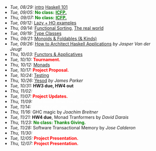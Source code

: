 - *Tue, 08/29:* [intro](lectures/intro.pdf) [Haskell 101](lectures/Haskell101.html)
- *Tue, 09/05:* <span style="color:green">**No class:**</span> [<span style="color:green">**ICFP.**</span>](http://conf.researchr.org/home/icfp-2017) 
- *Thu, 09/07:* <span style="color:green">**No class:**</span> [<span style="color:green">**ICFP.**</span>](http://conf.researchr.org/home/icfp-2017) 
- *Tue, 09/12:* [Lazy + HO examples](lectures/HigherOrder.html)
- *Thu, 09/14:* [Functional Sorting](lectures/FunctionalThinking.html), [The real world](lectures/TheRealWorld.html)
- *Tue, 09/19:* [Type Classes](lectures/TypeClasses.html)
- *Thu, 09/21:* [Monoids & Foldables (& Kinds)](lectures/MonoidsAndFoldables.html)
- *Tue, 09/26:* [How to Architect Haskell Applications](invited/Jasper.html) *by Jasper Van der Jeugt*
- *Thu, 10/03:* [Functors & Applicatives](lectures/FunctorsAndApplicatives.html)
- *Tue, 10/10:* <span style="color:red"> **Tournament.**</span>
- *Thu, 10/12:* [Monads](lectures/Monads.html)
- *Tue, 10/17:* <span style="color:red">**Project Proposal.**</span>
- *Tue, 10/24:* [Testing](lectures/Testing.html)
- *Thu, 10/26:* [Yesod](https://www.yesodweb.com/) *by James Parker*
- *Tue, 10/31:* **HW3 due, HW4 out** 
- *Thu, 11/02:* <span style="color:white"> Monad Transformers </span>
- *Tue, 11/07:* <span style="color:red">**Project Updates.**</span> 
- *Thu, 11/09:* <span style="color:white"> Functional Reactive Programming </span>
- *Tue, 11/14:* <span style="color:white"> Lambda Calculus </span>
- *Thu, 11/16:* GHC magic by *Joachim Breitner* 
- *Tue, 11/21:* **HW4 due**, Monad Tranformers by *David Darais* 
- *Thu, 11/23:* <span style="color:green">**No class: Thanks Giving.**</span> 
- *Tue, 11/28:* Software Transactional Memory by *Jose Calderon*
- *Thu, 11/30:* <span style="color:white"> Natural Deduction </span>
- *Tue, 12/05:* <span style="color:red">**Project Presentation.**</span> 
- *Thu, 12/07:* <span style="color:red">**Project Presentation.**</span> 



